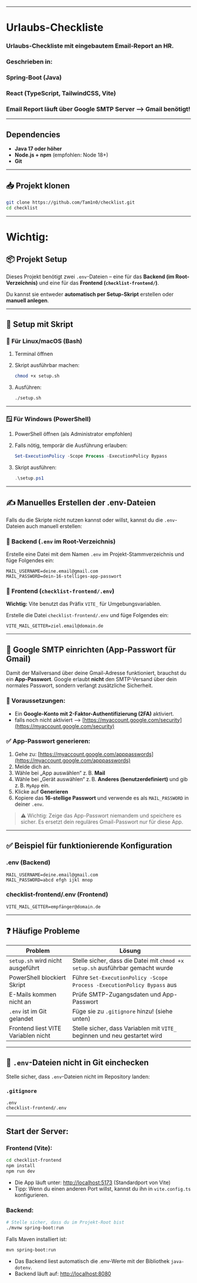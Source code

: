 
---

# Urlaubs-Checkliste

### Urlaubs-Checkliste mit eingebautem Email-Report an HR.

### Geschrieben in:

### Spring-Boot (Java)

### React (TypeScript, TailwindCSS, Vite)

### Email Report läuft über Google SMTP Server --> Gmail benötigt!

---

## Dependencies

* **Java 17 oder höher**
* **Node.js + npm** (empfohlen: Node 18+)
* **Git**

---

## 📥 Projekt klonen

```bash
git clone https://github.com/Tam1n0/checklist.git
cd checklist
```

---

# Wichtig:

## 📦 Projekt Setup

Dieses Projekt benötigt zwei `.env`-Dateien – eine für das **Backend (im Root-Verzeichnis)** und eine für das **Frontend (`checklist-frontend/`)**.

Du kannst sie entweder **automatisch per Setup-Skript** erstellen oder **manuell anlegen**.

---

## 🚀 Setup mit Skript

### 🐧 Für Linux/macOS (Bash)

1. Terminal öffnen
2. Skript ausführbar machen:

   ```bash
   chmod +x setup.sh
   ```
3. Ausführen:

   ```bash
   ./setup.sh
   ```

---

### 🪟 Für Windows (PowerShell)

1. PowerShell öffnen (als Administrator empfohlen)
2. Falls nötig, temporär die Ausführung erlauben:

   ```powershell
   Set-ExecutionPolicy -Scope Process -ExecutionPolicy Bypass
   ```
3. Skript ausführen:

   ```powershell
   .\setup.ps1
   ```

---

## ✍️ Manuelles Erstellen der .env-Dateien

Falls du die Skripte nicht nutzen kannst oder willst, kannst du die `.env`-Dateien auch manuell erstellen:

### 📁 Backend (`.env` im **Root-Verzeichnis**)

Erstelle eine Datei mit dem Namen `.env` im Projekt-Stammverzeichnis und füge Folgendes ein:

```env
MAIL_USERNAME=deine.email@gmail.com
MAIL_PASSWORD=dein-16-stelliges-app-passwort
```

### 📁 Frontend (`checklist-frontend/.env`)

**Wichtig:** Vite benutzt das Präfix `VITE_` für Umgebungsvariablen.

Erstelle die Datei `checklist-frontend/.env` und füge Folgendes ein:

```env
VITE_MAIL_GETTER=ziel.email@domain.de
```

---

## 📧 Google SMTP einrichten (App-Passwort für Gmail)

Damit der Mailversand über deine Gmail-Adresse funktioniert, brauchst du ein **App-Passwort**. Google erlaubt **nicht** den SMTP-Versand über dein normales Passwort, sondern verlangt zusätzliche Sicherheit.

### 🔐 Voraussetzungen:

* Ein **Google-Konto mit 2-Faktor-Authentifizierung (2FA)** aktiviert.
* falls noch nicht aktiviert --> [https://myaccount.google.com/security](https://myaccount.google.com/security)

### ✅ App-Passwort generieren:

1. Gehe zu: [https://myaccount.google.com/apppasswords](https://myaccount.google.com/apppasswords)
2. Melde dich an.
3. Wähle bei „App auswählen“ z. B. **Mail**
4. Wähle bei „Gerät auswählen“ z. B. **Anderes (benutzerdefiniert)** und gib z. B. `MyApp` ein.
5. Klicke auf **Generieren**
6. Kopiere das **16-stellige Passwort** und verwende es als `MAIL_PASSWORD` in deiner `.env`.

> ⚠️ Wichtig: Zeige das App-Passwort niemandem und speichere es sicher. Es ersetzt dein reguläres Gmail-Passwort nur für diese App.

---

## ✅ Beispiel für funktionierende Konfiguration

### .env (Backend)

```
MAIL_USERNAME=deine.email@gmail.com
MAIL_PASSWORD=abcd efgh ijkl mnop
```

### checklist-frontend/.env (Frontend)

```
VITE_MAIL_GETTER=empfänger@domain.de
```

---

## ❓ Häufige Probleme

| Problem                             | Lösung                                                                         |
| ----------------------------------- | ------------------------------------------------------------------------------ |
| `setup.sh` wird nicht ausgeführt    | Stelle sicher, dass die Datei mit `chmod +x setup.sh` ausführbar gemacht wurde |
| PowerShell blockiert Skript         | Führe `Set-ExecutionPolicy -Scope Process -ExecutionPolicy Bypass` aus         |
| E-Mails kommen nicht an             | Prüfe SMTP-Zugangsdaten und App-Passwort                                       |
| `.env` ist im Git gelandet          | Füge sie zu `.gitignore` hinzu! (siehe unten)                                  |
| Frontend liest VITE Variablen nicht | Stelle sicher, dass Variablen mit `VITE_` beginnen und neu gestartet wird      |

---

## 🛑 `.env`-Dateien nicht in Git einchecken

Stelle sicher, dass `.env`-Dateien nicht im Repository landen:

### `.gitignore`

```
.env
checklist-frontend/.env
```

---

## Start der Server:

### Frontend (Vite):

```bash
cd checklist-frontend
npm install
npm run dev
```

* Die App läuft unter: [http://localhost:5173](http://localhost:5173) (Standardport von Vite)
* Tipp: Wenn du einen anderen Port willst, kannst du ihn in `vite.config.ts` konfigurieren.

### Backend:

```bash
# Stelle sicher, dass du im Projekt-Root bist
./mvnw spring-boot:run
```

Falls Maven installiert ist:

```bash
mvn spring-boot:run
```

* Das Backend liest automatisch die .env-Werte mit der Bibliothek `java-dotenv`.
* Backend läuft auf: [http://localhost:8080](http://localhost:8080)

